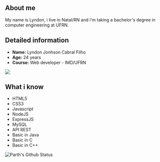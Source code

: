 ## About me

My name is Lyndon, i live in Natal/RN and i'm taking a bachelor's degree in computer engineering at UFRN.

## Detailed information

- **Name:** Lyndon Jonhson Cabral Filho
- **Age:** 24 years
- **Course:** Web developer - IMD/UFRN

<a href="https://www.linkedin.com/in/lyndon-jonhson-75210a201/"><img src="https://img.shields.io/badge/LinkedIn-0077B5?style=for-the-badge&logo=linkedin&logoColor=white"></a>

## What i know 

- HTML5
- CSS3
- Javascript
- NodeJS
- ExpressJS
- MySQL
- API REST
- Basic in Java
- Basic in C
- Basic in C++

![Parth's Github Status](https://github-readme-stats.vercel.app/api/top-langs/?username=lyndonjonhson&layout=compact&text_color=daf7dc&bg_color=151515)
